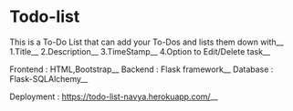 # Todo-list
This is a To-Do List that can add your To-Dos and lists them down with__
1.Title__
2.Description__
3.TimeStamp__
4.Option to Edit/Delete task__

Frontend : HTML,Bootstrap__
Backend : Flask framework__
Database : Flask-SQLAlchemy__

Deployment : https://todo-list-navya.herokuapp.com/__
